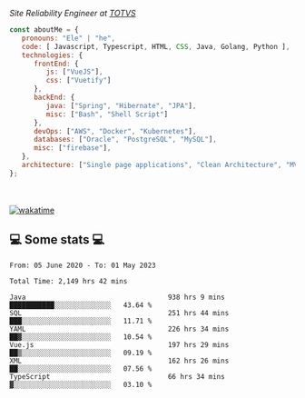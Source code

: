 <p><em>Site Reliability Engineer at <a href="https://www.totvs.com/">TOTVS</a></br>
</em></p>


```javascript
const aboutMe = {
   pronouns: "Ele" | "he",
   code: [ Javascript, Typescript, HTML, CSS, Java, Golang, Python ],
   technologies: {
      frontEnd: {
         js: ["VueJS"],
         css: ["Vuetify"]
      },
      backEnd: {
         java: ["Spring", "Hibernate", "JPA"],
         misc: ["Bash", "Shell Script"]
      },
      devOps: ["AWS", "Docker", "Kubernetes"],
      databases: ["Oracle", "PostgreSQL", "MySQL"],
      misc: ["firebase"],
   },
   architecture: ["Single page applications", "Clean Architecture", "MVC", "Microservices"],
};
```
</br></br>
[![wakatime](https://wakatime.com/badge/user/a3a8ed06-d304-4d6b-bc86-4adc418cdea7.svg)](https://wakatime.com/@a3a8ed06-d304-4d6b-bc86-4adc418cdea7)
<h2>💻 Some stats 💻</h2>

<!--START_SECTION:waka-->

```text
From: 05 June 2020 - To: 01 May 2023

Total Time: 2,149 hrs 42 mins

Java                                   938 hrs 9 mins  ███████████░░░░░░░░░░░░░░   43.64 %
SQL                                    251 hrs 44 mins ███░░░░░░░░░░░░░░░░░░░░░░   11.71 %
YAML                                   226 hrs 34 mins ██▓░░░░░░░░░░░░░░░░░░░░░░   10.54 %
Vue.js                                 197 hrs 29 mins ██▒░░░░░░░░░░░░░░░░░░░░░░   09.19 %
XML                                    162 hrs 26 mins ██░░░░░░░░░░░░░░░░░░░░░░░   07.56 %
TypeScript                             66 hrs 34 mins  ▓░░░░░░░░░░░░░░░░░░░░░░░░   03.10 %
```

<!--END_SECTION:waka-->
